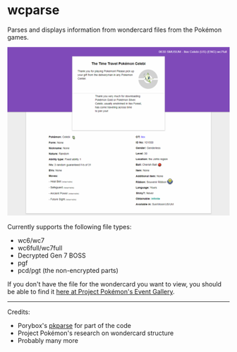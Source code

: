 # wcparse

Parses and displays information from wondercard files from the Pokémon games.

![Screenshot](/img/screenshot.png?raw=true "Screenshot")

Currently supports the following file types:

- wc6/wc7
- wc6full/wc7full
- Decrypted Gen 7 BOSS
- pgf
- pcd/pgt (the non-encrypted parts)

If you don't have the file for the wondercard you want to view, you should be able to find it [here at Project Pokémon's Event Gallery](https://github.com/projectpokemon/EventsGallery).

***

Credits:

- Porybox's [pkparse](https://github.com/porybox/pkparse) for part of the code
- Project Pokémon's research on wondercard structure
- Probably many more